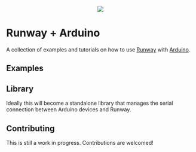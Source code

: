 <p align="center">
  <img src="https://runway.nyc3.digitaloceanspaces.com/assets/github/cover_runway_arduino_github.jpg">
</p>

# Runway + Arduino

A collection of examples and tutorials on how to use [Runway](https://runwayapp.ai/) with [Arduino](https://www.arduino.cc/).

## Examples


## Library

Ideally this will become a standalone library that manages the serial connection between Arduino devices and Runway.

## Contributing

This is still a work in progress. Contributions are welcomed!
